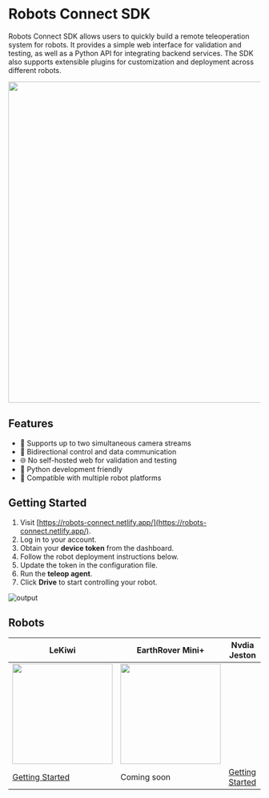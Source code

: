 # Robots Connect SDK
Robots Connect SDK allows users to quickly build a remote teleoperation system for robots. It provides a simple web interface for validation and testing, as well as a Python API for integrating backend services. The SDK also supports extensible plugins for customization and deployment across different robots.

<img src="https://github.com/user-attachments/assets/1d05fed9-2940-4f46-88b8-2f1fe940f8eb" width="640"/>

## Features
- 🎥 Supports up to two simultaneous camera streams
- 🔁 Bidirectional control and data communication
- 🌐 No self-hosted web for validation and testing
- 🐍 Python development friendly
- 🤖 Compatible with multiple robot platforms

## Getting Started
1. Visit [https://robots-connect.netlify.app/](https://robots-connect.netlify.app/).
2. Log in to your account.
3. Obtain your **device token** from the dashboard.
4. Follow the robot deployment instructions below.
5. Update the token in the configuration file.
6. Run the **teleop agent**.
7. Click **Drive** to start controlling your robot.

![output](https://github.com/user-attachments/assets/fe6f1195-7f89-4df5-a535-e23de30d0146)

## Robots

| LeKiwi       | EarthRover Mini+ | Nvdia Jeston |
|--------------|------------------|--------------|
| <img src="https://github.com/SIGRobotics-UIUC/LeKiwi/raw/main/media/lekiwi_real.jpg" width="200"/>  | <img src="https://shop.frodobots.com/cdn/shop/files/6s.jpg?v=1748002022" width="200"/> | |
| [Getting Started](https://github.com/frodobots-org/robots-connect/blob/main/robots/lekiwi.md)  | Coming soon    | [Getting Started](https://github.com/frodobots-org/robots-connect/blob/main/robots/jetson.md) |

